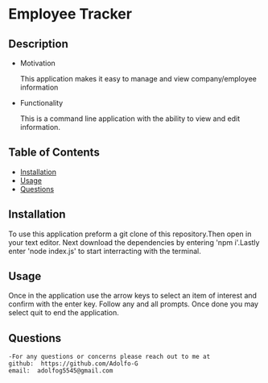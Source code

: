   # Employee Tracker

  ## Description

  - Motivation

    This application makes it easy to manage and view company/employee information
  - Functionality

    This is a command line application with the ability to view and edit information.
  
  ## Table of Contents
  * [Installation](#installation)
  * [Usage](#usage)
  * [Questions](#questions)

  ## Installation
  To use this application preform a git clone of this repository.Then open in your text editor. Next download the dependencies by entering 'npm i'.Lastly enter 'node index.js' to start interracting with the terminal.

  ## Usage
  Once in the application use the arrow keys to select an item of interest and confirm with the enter key. Follow any and all prompts. Once done you may select quit to end the application.
 
  ## Questions
    -For any questions or concerns please reach out to me at
    github:  https://github.com/Adolfo-G
    email:  adolfog5545@gmail.com
    
